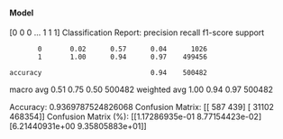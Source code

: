 #### Model
[0 0 0 ... 1 1 1]
Classification Report:
              precision    recall  f1-score   support

           0       0.02      0.57      0.04      1026
           1       1.00      0.94      0.97    499456

    accuracy                           0.94    500482
   macro avg       0.51      0.75      0.50    500482
weighted avg       1.00      0.94      0.97    500482

Accuracy: 0.9369787524826068
Confusion Matrix:
[[   587    439]
 [ 31102 468354]]
Confusion Matrix (%):
[[1.17286935e-01 8.77154423e-02]
 [6.21440931e+00 9.35805883e+01]]
